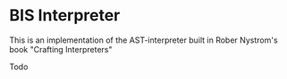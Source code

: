 # BIS Interpreter

This is an implementation of the AST-interpreter built in Rober Nystrom's book "Crafting Interpreters"

Todo
